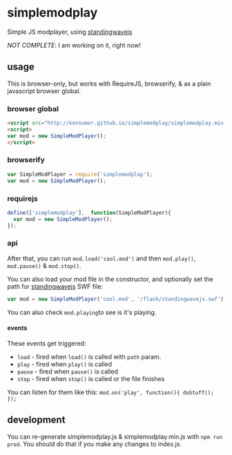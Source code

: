 # simplemodplay

Simple JS modplayer, using [standingwavejs](https://www.npmjs.com/package/standingwavejs)

_NOT COMPLETE_: I am working on it, right now!

## usage

This is browser-only, but works with RequireJS, browserify, & as a plain javascript browser global.

### browser global

```html
<script src="http://konsumer.github.io/simplemodplay/simplemodplay.min.js"></script>
<script>
var mod = new SimpleModPlayer();
</script>
```

### browserify

```javascript
var SimpleModPlayer = require('simplemodplay');
var mod = new SimpleModPlayer();
```

### requirejs

```javascript
define(['simplemodplay'],  function(SimpleModPlayer){
  var mod = new SimpleModPlayer();
});
```

### api

After that, you can run `mod.load('cool.mod')` and then `mod.play()`, `mod.pause()` & `mod.stop()`.

You can also load your mod file in the constructor, and optionally set the path for [standingwavejs](https://www.npmjs.com/package/standingwavejs) SWF file:

```javascript
var mod = new SimpleModPlayer('cool.mod', '/flash/standingwavejs.swf');
```

You can also check `mod.playing`to see is it's playing.

#### events

These events get triggered:

- `load`  - fired when `load()` is called with `path` param.
- `play`  - fired when `play()` is called
- `pause` - fired when `pause()` is called
- `stop`  - fired when `stop()` is called or the file finishes

You can listen for them like this: `mod.on('play', function(){ doStuff(); });`


## development

You can re-generate simplemodplay.js & simplemodplay.min.js with `npm run prod`. You should do that if you make any changes to index.js.